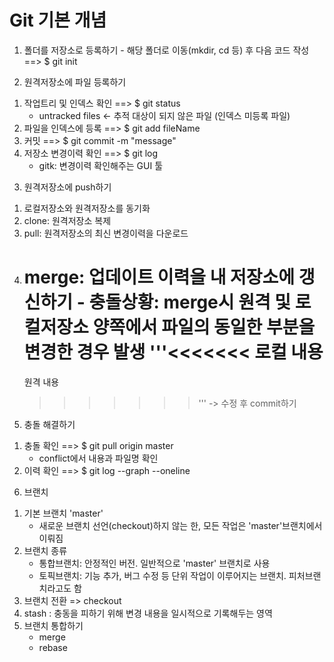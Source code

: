 # Git 기본 개념
1. 폴더를 저장소로 등록하기
          - 해당 폴더로 이동(mkdir, cd 등) 후 다음 코드 작성 ==>  $ git init

2. 원격저장소에 파일 등록하기
1) 작업트리 및 인덱스 확인  ==>  $ git status
     - untracked files <- 추적 대상이 되지 않은 파일 (인덱스 미등록 파일)
2) 파일을 인덱스에 등록  ==> $ git add fileName
3) 커밋  ==> $ git commit -m "message"
4) 저장소 변경이력 확인  ==> $ git log
     - gitk: 변경이력 확인해주는 GUI 툴

3. 원격저장소에 push하기
1) 로컬저장소와 원격저장소를 동기화
2) clone: 원격저장소 복제
3) pull: 원격저장소의 최신 변경이력을 다운로드

4. merge: 업데이트 이력을 내 저장소에 갱신하기
         - 충돌상황: merge시 원격 및 로컬저장소 양쪽에서 파일의 동일한 부분을 변경한 경우 발생
    '''<<<<<<<
    로컬 내용
    ========
    원격 내용
    >>>>>>>'''
     -> 수정 후 commit하기

5. 충돌 해결하기 
1) 충돌 확인 ==> $ git pull origin master
    - conflict에서 내용과 파일명 확인
2) 이력 확인 ==> $ git log --graph --oneline

6. 브랜치
1) 기본 브랜치 'master'
    - 새로운 브랜치 선언(checkout)하지 않는 한, 모든 작업은 'master'브랜치에서 이뤄짐
2) 브랜치 종류
    - 통합브랜치: 안정적인 버전. 일반적으로 'master' 브랜치로 사용
    - 토픽브랜치: 기능 추가, 버그 수정 등 단위 작업이 이루어지는 브랜치. 피처브랜치라고도 함
3) 브랜치 전환 => checkout
4) stash : 충동을 피하기 위해 변경 내용을 일시적으로 기록해두는 영역
5) 브랜치 통합하기
    - merge
    - rebase
